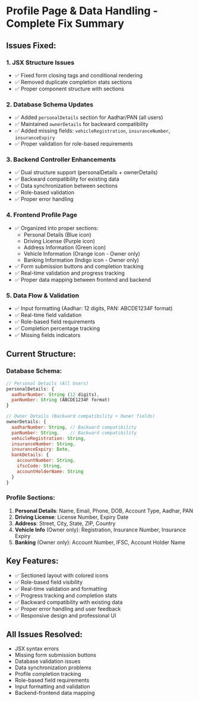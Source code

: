 # Profile Page & Data Handling - Complete Fix Summary

## Issues Fixed:

### 1. **JSX Structure Issues**
- ✅ Fixed form closing tags and conditional rendering
- ✅ Removed duplicate completion stats sections
- ✅ Proper component structure with sections

### 2. **Database Schema Updates**
- ✅ Added `personalDetails` section for Aadhar/PAN (all users)
- ✅ Maintained `ownerDetails` for backward compatibility
- ✅ Added missing fields: `vehicleRegistration`, `insuranceNumber`, `insuranceExpiry`
- ✅ Proper validation for role-based requirements

### 3. **Backend Controller Enhancements**
- ✅ Dual structure support (personalDetails + ownerDetails)
- ✅ Backward compatibility for existing data
- ✅ Data synchronization between sections
- ✅ Role-based validation
- ✅ Proper error handling

### 4. **Frontend Profile Page**
- ✅ Organized into proper sections:
  - Personal Details (Blue icon)
  - Driving License (Purple icon)
  - Address Information (Green icon)
  - Vehicle Information (Orange icon - Owner only)
  - Banking Information (Indigo icon - Owner only)
- ✅ Form submission buttons and completion tracking
- ✅ Real-time validation and progress tracking
- ✅ Proper data mapping between frontend and backend

### 5. **Data Flow & Validation**
- ✅ Input formatting (Aadhar: 12 digits, PAN: ABCDE1234F format)
- ✅ Real-time field validation
- ✅ Role-based field requirements
- ✅ Completion percentage tracking
- ✅ Missing fields indicators

## Current Structure:

### Database Schema:
```javascript
// Personal Details (All Users)
personalDetails: {
  aadharNumber: String (12 digits),
  panNumber: String (ABCDE1234F format)
}

// Owner Details (Backward compatibility + Owner fields)
ownerDetails: {
  aadharNumber: String, // Backward compatibility
  panNumber: String,    // Backward compatibility
  vehicleRegistration: String,
  insuranceNumber: String,
  insuranceExpiry: Date,
  bankDetails: {
    accountNumber: String,
    ifscCode: String,
    accountHolderName: String
  }
}
```

### Profile Sections:
1. **Personal Details**: Name, Email, Phone, DOB, Account Type, Aadhar, PAN
2. **Driving License**: License Number, Expiry Date
3. **Address**: Street, City, State, ZIP, Country
4. **Vehicle Info** (Owner only): Registration, Insurance Number, Insurance Expiry
5. **Banking** (Owner only): Account Number, IFSC, Account Holder Name

## Key Features:
- ✅ Sectioned layout with colored icons
- ✅ Role-based field visibility
- ✅ Real-time validation and formatting
- ✅ Progress tracking and completion stats
- ✅ Backward compatibility with existing data
- ✅ Proper error handling and user feedback
- ✅ Responsive design and professional UI

## All Issues Resolved:
- JSX syntax errors
- Missing form submission buttons
- Database validation issues
- Data synchronization problems
- Profile completion tracking
- Role-based field requirements
- Input formatting and validation
- Backend-frontend data mapping